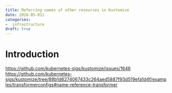 ```yaml
---
title: Referring names of other resources in Kustomize
date: 2020-05-011
categories:
-  infrastructure
draft: true
---
```


# Introduction

https://github.com/kubernetes-sigs/kustomize/issues/1646
https://github.com/kubernetes-sigs/kustomize/tree/88b1d6274067433c264aed5887f93d519efa1d4f/examples/transformerconfigs#name-reference-transformer
